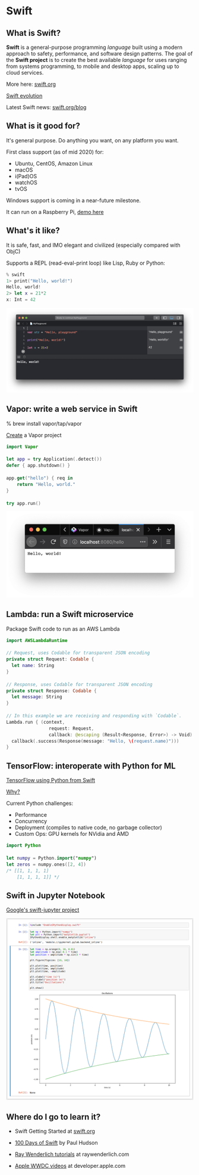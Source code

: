 # Swift

## What is Swift?


**Swift** is a general-purpose programming *language* built using a modern approach to safety, performance, and software design patterns. The goal of the **Swift project** is to create the best available *language* for uses ranging from systems programming, to mobile and desktop apps, scaling up to cloud services.


More here: [swift.org](https://swift.org/)

[Swift evolution](https://apple.github.io/swift-evolution/)

Latest Swift news: [swift.org/blog](https://swift.org/blog/)


## What is it good for?

It's general purpose. Do anything you want, on any platform you want.

First class support (as of mid 2020) for:

* Ubuntu, CentOS, Amazon Linux
* macOS
* i(Pad)OS
* watchOS
* tvOS

Windows support is coming in a near-future milestone.

It can run on a Raspberry Pi, [demo here](https://lickability.com/blog/swift-on-raspberry-pi/)


## What's it like?

It is safe, fast, and IMO elegant and civilized (especially compared with ObjC)

Supports a REPL (read-eval-print loop) like Lisp, Ruby or Python:

```swift
% swift
1> print("Hello, world!")
Hello, world!
2> let x = 21*2
x: Int = 42
```

![Swift Playground screenshot](docs/playground.png)

## Vapor: write a web service in Swift

% brew install vapor/tap/vapor

[Create](https://docs.vapor.codes/4.0/hello-world/) a Vapor project

```swift
import Vapor
 
let app = try Application(.detect())
defer { app.shutdown() }

app.get("hello") { req in
    return "Hello, world."
}

try app.run()
```

![Connect with a browser to the endpoint](docs/browser.png)

## Lambda: run a Swift microservice
Package Swift code to run as an AWS Lambda 

```swift
import AWSLambdaRuntime

// Request, uses Codable for transparent JSON encoding
private struct Request: Codable {
  let name: String
}

// Response, uses Codable for transparent JSON encoding
private struct Response: Codable {
  let message: String
}

// In this example we are receiving and responding with `Codable`.
Lambda.run { (context, 
				request: Request, 
				callback: @escaping (Result<Response, Error>) -> Void) in
  callback(.success(Response(message: "Hello, \(request.name)")))
}
```

## TensorFlow: interoperate with Python for ML

[TensorFlow using Python from Swift](https://www.tensorflow.org/swift/tutorials/python_interoperability)

[Why?](https://github.com/tensorflow/swift/blob/master/docs/WhySwiftForTensorFlow.md)

Current Python challenges:

* Performance
* Concurrency
* Deployment (compiles to native code, no garbage collector)
* Custom Ops: GPU kernels for NVidia and AMD

```swift
import Python

let numpy = Python.import("numpy")
let zeros = numpy.ones([2, 4])
/* [[1, 1, 1, 1]
    [1, 1, 1, 1]] */
```
## Swift in Jupyter Notebook

[Google's swift-jupyter project](https://github.com/google/swift-jupyter)

![Swift for Jupyter screenshot](https://github.com/google/swift-jupyter/blob/master/screenshots/display_matplotlib.png)

## Where do I go to learn it?

* Swift Getting Started at [swift.org](https://docs.swift.org/swift-book/LanguageGuide/TheBasics.html)

* [100 Days of Swift](https://www.hackingwithswift.com/100) by Paul Hudson
* [Ray Wenderlich tutorials](https://www.raywenderlich.com/ios/paths/learn) at raywenderlich.com
* [Apple WWDC videos](https://developer.apple.com/videos/) at developer.apple.com

